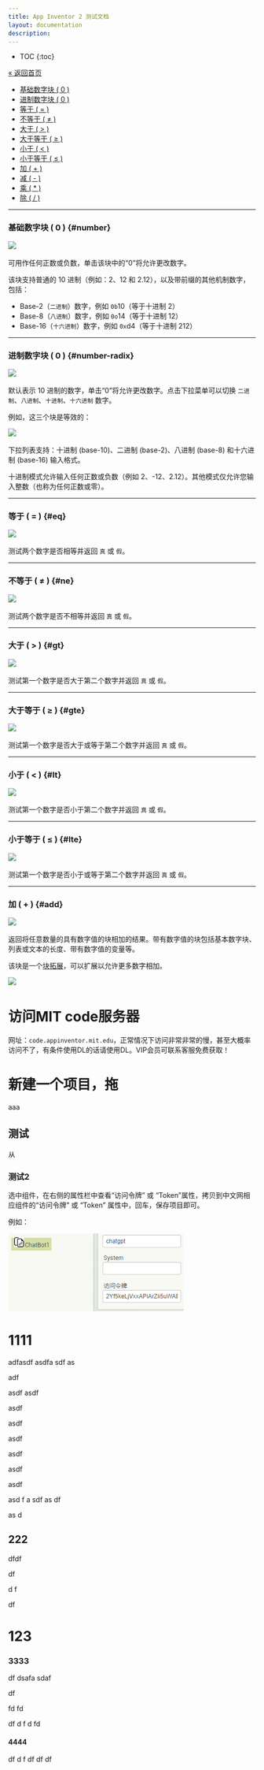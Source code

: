 ```yaml
---
title: App Inventor 2 测试文档
layout: documentation
description: 
---
```



<style type="text/css">
#markdown-toc {
    border-left: 2px solid #efefef;
    position: -webkit-sticky;
    position: sticky;
    float:right;
    top: 100px;
    padding-bottom: 20px;
    height: fit-content;
    overflow: hidden;
    background-color: #fff;
    z-index: 1000;
    min-width:200px;
    max-height:400px;
}
#markdown-toc ul {
    margin-left: -20px;
    list-style-type: revert;
    font-size: 14px;
    line-height: 24px;
}
#markdown-toc li {
    color: #656565;
    font-size: 14px;
    line-height: 24px;
}

#markdown-toc::before {
    content: "目录";
    font-size: 16px;
    color: rgb(27, 126, 255);
    margin-left:-18px;
    line-height:40px;
}
#markdown-toc a {
    color: #4E4E4E;
    background-color: transparent;
    text-decoration: none;
    cursor: pointer;
    transition: 0.2s;
    font-size:14px;
}
#markdown-toc li:hover, #markdown-toc a:hover, #markdown-toc .active {
    color: rgb(27, 126, 255);
    /*background-color:#f8f8f8;*/
}

/*选中项提升*/
.arrow {
    position: absolute;
    z-index: 2;
    top: 5px;
    height: 0;
    width: 0;
    border-top: 6px solid transparent;
    border-left: 9px solid #5e94fa;
    border-bottom: 6px solid transparent;
    border-right: 0;
    cursor: pointer;
}

/*鼠标经过，出现滚动条*/
#markdown-toc:hover{
    overflow: auto;
    transition: 0.2s;
}

/*滚动条*/
#markdown-toc::-webkit-scrollbar {
	width: 8px;
	height: 8px;
	background: transparent;
}
/*bar*/
#markdown-toc::-webkit-scrollbar-thumb {
	box-shadow: inset 0 0 5px 5px #ddd;
	border-radius: 30px;
	border: solid 3px transparent;
	background: transparent;
	color: transparent;

    background: #eee;
	border-radius: 30px;
}
/*bg*/
#markdown-toc::-webkit-scrollbar-track {
	box-shadow: inset 0 0 10px 10px transparent;
	border: solid 3px transparent;
	background: transparent;

    box-shadow: inset 0 0 5px #ccc;
    border-radius: 30px;
}

</style>


<script src="https://code.jquery.com/jquery-1.7.2.min.js"></script>
<script type="text/javascript">
/**
* TOC highlight with the corresponding content
*/
function locateCatelogList() {
    /*获取文章目录集合,可通过：header过滤器*/
    var alis = $('article :header');
    /*获取侧边栏目录列表集合**/
    var sidebar_alis = $('#markdown-toc').find('a');
    /*获取滚动条到顶部的距离*/
    var scroll_height = $(window).scrollTop();
    if (scroll_height > 0) {
        $('.g-header').addClass('headerUp');
    }
    for (var i = 0; i < alis.length; i++) {
        /*获取锚点集合中的元素分别到顶点的距离*/
        var a_height = $(alis[i]).offset().top - 100;
        if (a_height < scroll_height) {
            /*高亮显示*/
            $(sidebar_alis).removeClass('active');
            $(sidebar_alis[i]).addClass('active');
        }
    }
}

locateCatelogList();
$(window).bind('scroll', locateCatelogList);
</script>




* TOC
{:toc}





[&laquo; 返回首页](index.html)


* [基础数字块 ( 0 )](#number)
* [进制数字块 ( 0 )](#number-radix)
* [等于 ( = )](#eq)
* [不等于 ( ≠ )](#ne)
* [大于 ( > )](#gt)
* [大于等于 ( ≥ )](#gte)
* [小于 ( < )](#lt)
* [小于等于 ( ≤ )](#lte)
* [加 ( + )](#add)
* [减 ( - )](#subtract)
* [乘 ( * )](#multiply)
* [除 ( / )](#divide)



***
### 基础数字块 ( 0 )   {#number}

![](images/math/number.png)

可用作任何正数或负数，单击该块中的“0”将允许更改数字。

该块支持普通的 10 进制（例如：2、12 和 2.12），以及带前缀的其他机制数字，包括：
* Base-2（`二进制`）数字，例如 `0b`10（等于十进制 2）
* Base-8（`八进制`）数字，例如 `0o`14（等于十进制 12）
* Base-16（`十六进制`）数字，例如 `0x`d4（等于十进制 212）

***
### 进制数字块 ( 0 ) {#number-radix}

![](images/math/numberradix.png)

默认表示 10 进制的数字，单击“0”将允许更改数字。点击下拉菜单可以切换 `二进制`、`八进制`、`十进制`、`十六进制` 数字。

例如，这三个块是等效的：

![](images/math/numberradix_equivalent.png)

下拉列表支持：十进制 (base-10)、二进制 (base-2)、八进制 (base-8) 和十六进制 (base-16) 输入格式。

十进制模式允许输入任何正数或负数（例如 2、-12、2.12）。其他模式仅允许您输入整数（也称为任何正数或零）。

***
### 等于 ( = )   {#eq}

![](images/math/equal.png)

测试两个数字是否相等并返回 `真` 或 `假`。

***
### 不等于 ( ≠ )   {#ne}

![](images/math/notequal.png)

测试两个数字是否不相等并返回 `真` 或 `假`。

***
### 大于 ( > )   {#gt}

![](images/math/greater.png)

测试第一个数字是否大于第二个数字并返回 `真` 或 `假`。

***
### 大于等于 ( ≥ )   {#gte}

![](images/math/greaterequal.png)

测试第一个数字是否大于或等于第二个数字并返回 `真` 或 `假`。

***
### 小于 ( < )   {#lt}

![](images/math/less.png)

测试第一个数字是否小于第二个数字并返回 `真` 或 `假`。

***
### 小于等于 ( ≤ )   {#lte}

![](images/math/lessequal.png)

测试第一个数字是否小于或等于第二个数字并返回 `真` 或 `假`。

***
### 加 ( + )   {#add}

![](images/math/plus.png)

返回将任意数量的具有数字值的块相加的结果。带有数字值的块包括基本数字块、列表或文本的长度、带有数字值的变量等。

该块是一个[块拓展](../concepts/mutators.html)，可以扩展以允许更多数字相加。

![](images/math/plus.gif)

# 访问MIT code服务器

网址：`code.appinventor.mit.edu`，正常情况下访问非常非常的慢，甚至大概率访问不了，有条件使用DL的话请使用DL。VIP会员可联系客服免费获取！

# 新建一个项目，拖

aaa

## 测试

从

### 测试2

选中组件，在右侧的属性栏中查看“访问令牌” 或 “Token”属性，拷贝到中文网相应组件的“访问令牌” 或 “Token” 属性中，回车，保存项目即可。

例如：

![访问令牌](images/访问令牌.png)



# 1111

adfasdf
asdfa
sdf
as

adf


asdf
asdf


asdf

asdf


asdf


asdf


asdf

asdf

asd
f
a
sdf
as
df

as
d

## 222


dfdf



df



d
f



df


# 123

### 3333


df
dsafa
sdaf


df

fd
fd


df
d
f
d
fd


#### 4444

df
d
f
df
df
df


